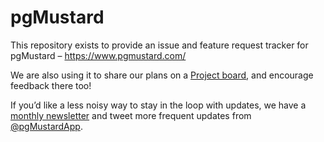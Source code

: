 # pgMustard

This repository exists to provide an issue and feature request tracker for pgMustard – https://www.pgmustard.com/ 

We are also using it to share our plans on a [Project board][3], and encourage feedback there too! 

If you’d like a less noisy way to stay in the loop with updates, we have a [monthly newsletter][1] and tweet more frequent updates from [@pgMustardApp][2].

[1]: https://www.pgmustard.com/newsletter/
[2]: https://twitter.com/pgMustardApp/
[3]: https://github.com/pgMustard/pgMustard/projects/1
